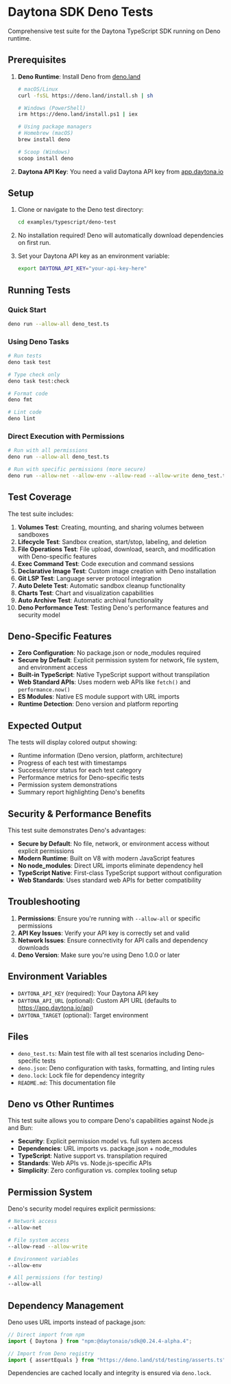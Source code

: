 # Daytona SDK Deno Tests

Comprehensive test suite for the Daytona TypeScript SDK running on Deno runtime.

## Prerequisites

1. **Deno Runtime**: Install Deno from [deno.land](https://deno.land/)

   ```bash
   # macOS/Linux
   curl -fsSL https://deno.land/install.sh | sh

   # Windows (PowerShell)
   irm https://deno.land/install.ps1 | iex

   # Using package managers
   # Homebrew (macOS)
   brew install deno

   # Scoop (Windows)
   scoop install deno
   ```

2. **Daytona API Key**: You need a valid Daytona API key from [app.daytona.io](https://app.daytona.io)

## Setup

1. Clone or navigate to the Deno test directory:

   ```bash
   cd examples/typescript/deno-test
   ```

2. No installation required! Deno will automatically download dependencies on first run.

3. Set your Daytona API key as an environment variable:
   ```bash
   export DAYTONA_API_KEY="your-api-key-here"
   ```

## Running Tests

### Quick Start

```bash
deno run --allow-all deno_test.ts
```

### Using Deno Tasks

```bash
# Run tests
deno task test

# Type check only
deno task test:check

# Format code
deno fmt

# Lint code
deno lint
```

### Direct Execution with Permissions

```bash
# Run with all permissions
deno run --allow-all deno_test.ts

# Run with specific permissions (more secure)
deno run --allow-net --allow-env --allow-read --allow-write deno_test.ts
```

## Test Coverage

The test suite includes:

1. **Volumes Test**: Creating, mounting, and sharing volumes between sandboxes
2. **Lifecycle Test**: Sandbox creation, start/stop, labeling, and deletion
3. **File Operations Test**: File upload, download, search, and modification with Deno-specific features
4. **Exec Command Test**: Code execution and command sessions
5. **Declarative Image Test**: Custom image creation with Deno installation
6. **Git LSP Test**: Language server protocol integration
7. **Auto Delete Test**: Automatic sandbox cleanup functionality
8. **Charts Test**: Chart and visualization capabilities
9. **Auto Archive Test**: Automatic archival functionality
10. **Deno Performance Test**: Testing Deno's performance features and security model

## Deno-Specific Features

- **Zero Configuration**: No package.json or node_modules required
- **Secure by Default**: Explicit permission system for network, file system, and environment access
- **Built-in TypeScript**: Native TypeScript support without transpilation
- **Web Standard APIs**: Uses modern web APIs like `fetch()` and `performance.now()`
- **ES Modules**: Native ES module support with URL imports
- **Runtime Detection**: Deno version and platform reporting

## Expected Output

The tests will display colored output showing:

- Runtime information (Deno version, platform, architecture)
- Progress of each test with timestamps
- Success/error status for each test category
- Performance metrics for Deno-specific tests
- Permission system demonstrations
- Summary report highlighting Deno's benefits

## Security & Performance Benefits

This test suite demonstrates Deno's advantages:

- **Secure by Default**: No file, network, or environment access without explicit permissions
- **Modern Runtime**: Built on V8 with modern JavaScript features
- **No node_modules**: Direct URL imports eliminate dependency hell
- **TypeScript Native**: First-class TypeScript support without configuration
- **Web Standards**: Uses standard web APIs for better compatibility

## Troubleshooting

1. **Permissions**: Ensure you're running with `--allow-all` or specific permissions
2. **API Key Issues**: Verify your API key is correctly set and valid
3. **Network Issues**: Ensure connectivity for API calls and dependency downloads
4. **Deno Version**: Make sure you're using Deno 1.0.0 or later

## Environment Variables

- `DAYTONA_API_KEY` (required): Your Daytona API key
- `DAYTONA_API_URL` (optional): Custom API URL (defaults to https://app.daytona.io/api)
- `DAYTONA_TARGET` (optional): Target environment

## Files

- `deno_test.ts`: Main test file with all test scenarios including Deno-specific tests
- `deno.json`: Deno configuration with tasks, formatting, and linting rules
- `deno.lock`: Lock file for dependency integrity
- `README.md`: This documentation file

## Deno vs Other Runtimes

This test suite allows you to compare Deno's capabilities against Node.js and Bun:

- **Security**: Explicit permission model vs. full system access
- **Dependencies**: URL imports vs. package.json + node_modules
- **TypeScript**: Native support vs. transpilation required
- **Standards**: Web APIs vs. Node.js-specific APIs
- **Simplicity**: Zero configuration vs. complex tooling setup

## Permission System

Deno's security model requires explicit permissions:

```bash
# Network access
--allow-net

# File system access
--allow-read --allow-write

# Environment variables
--allow-env

# All permissions (for testing)
--allow-all
```

## Dependency Management

Deno uses URL imports instead of package.json:

```typescript
// Direct import from npm
import { Daytona } from "npm:@daytonaio/sdk@0.24.4-alpha.4";

// Import from Deno registry
import { assertEquals } from "https://deno.land/std/testing/asserts.ts";
```

Dependencies are cached locally and integrity is ensured via `deno.lock`.
